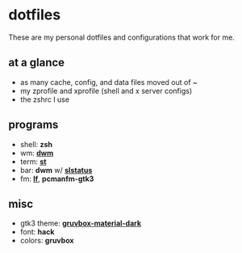 # dotfiles
These are my personal dotfiles and configurations that work for me.

## at a glance
- as many cache, config, and data files moved out of ~
- my zprofile and xprofile (shell and x server configs)
- the zshrc I use

## programs
- shell: **zsh**
- wm: **[dwm](https://github.com/wlwww16/dwm)**
- term: **[st](https://github.com/wlwww16/st)**
- bar: **dwm** w/ **[slstatus](https://github.com/wlwww16/slstatus)**
- fm: **[lf](https://github.com/wlwww16/dotfiles/tree/master/.config/lf)**, **pcmanfm-gtk3**

## misc
- gtk3 theme: **[gruvbox-material-dark](https://github.com/TheGreatMcPain/gruvbox-material-gtk)**
- font: **hack**
- colors: **gruvbox**